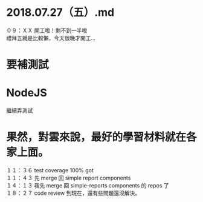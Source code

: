 # 2018.07.27（五）.md

０９：ＸＸ 開工啦！剩不到一半啦  
禮拜五就是比較懶，今天很晚才開工...  
# 要補測試
# NodeJS
繼續弄測試  
# 果然，對雲來說，最好的學習材料就在各家上面。
１１：３６ test coverage 100% got  
１１：４３ 先 merge 回 simple report components  
１４：１３ 我先 merge 回 simple-reports components 的 repos 了  
１８：２７ code review 到現在，還有些問題還沒解決。  
